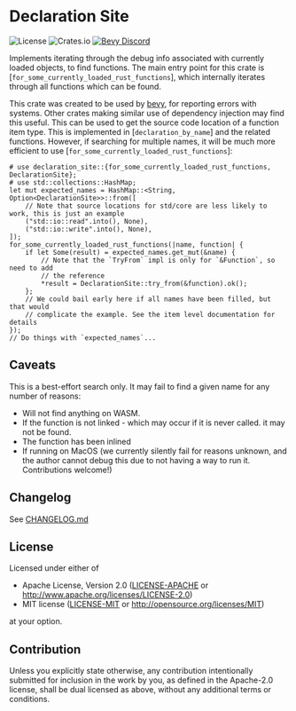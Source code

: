 # Declaration Site

![License](https://img.shields.io/crates/l/declaration-site)
![Crates.io](https://img.shields.io/crates/v/declaration-site)
[![Bevy Discord](<https://img.shields.io/discord/691052431525675048.svg?label=(bevy)&logo=discord&logoColor=ffffff&color=7389D8&labelColor=6A7EC2>)](https://discord.gg/bevy)

Implements iterating through the debug info associated with currently loaded
objects, to find functions. The main entry point for this crate is
[`for_some_currently_loaded_rust_functions`], which internally iterates
through all functions which can be found.

This crate was created to be used by [bevy](https://bevyengine.org/), for reporting errors
with systems. Other crates making similar use of dependency injection may
find this useful.
This can be used to get the source code location of a function item type.
This is implemented in [`declaration_by_name`] and the related functions.
However, if searching for multiple names, it will be much more efficient to
use [`for_some_currently_loaded_rust_functions`]:

```rust,no_run
# use declaration_site::{for_some_currently_loaded_rust_functions, DeclarationSite};
# use std::collections::HashMap;
let mut expected_names = HashMap::<String, Option<DeclarationSite>>::from([
    // Note that source locations for std/core are less likely to work, this is just an example
    ("std::io::read".into(), None),
    ("std::io::write".into(), None),
]);
for_some_currently_loaded_rust_functions(|name, function| {
    if let Some(result) = expected_names.get_mut(&name) {
        // Note that the `TryFrom` impl is only for `&Function`, so need to add
        // the reference
        *result = DeclarationSite::try_from(&function).ok();
    };
    // We could bail early here if all names have been filled, but that would
    // complicate the example. See the item level documentation for details
});
// Do things with `expected_names`...
```

## Caveats

This is a best-effort search only. It may fail to find a given name for any number
of reasons:

- Will not find anything on WASM.
- If the function is not linked - which may occur if it is never called. it may not be found.
- The function has been inlined
- If running on MacOS (we currently silently fail for reasons unknown, and the author cannot debug this due to not having a way to run it. Contributions welcome!)

## Changelog

See [CHANGELOG.md](CHANGELOG.md)

## License

Licensed under either of

- Apache License, Version 2.0
  ([LICENSE-APACHE](LICENSE-APACHE) or <http://www.apache.org/licenses/LICENSE-2.0>)
- MIT license
  ([LICENSE-MIT](LICENSE-MIT) or <http://opensource.org/licenses/MIT>)

at your option.

## Contribution

Unless you explicitly state otherwise, any contribution intentionally submitted
for inclusion in the work by you, as defined in the Apache-2.0 license, shall be
dual licensed as above, without any additional terms or conditions.
